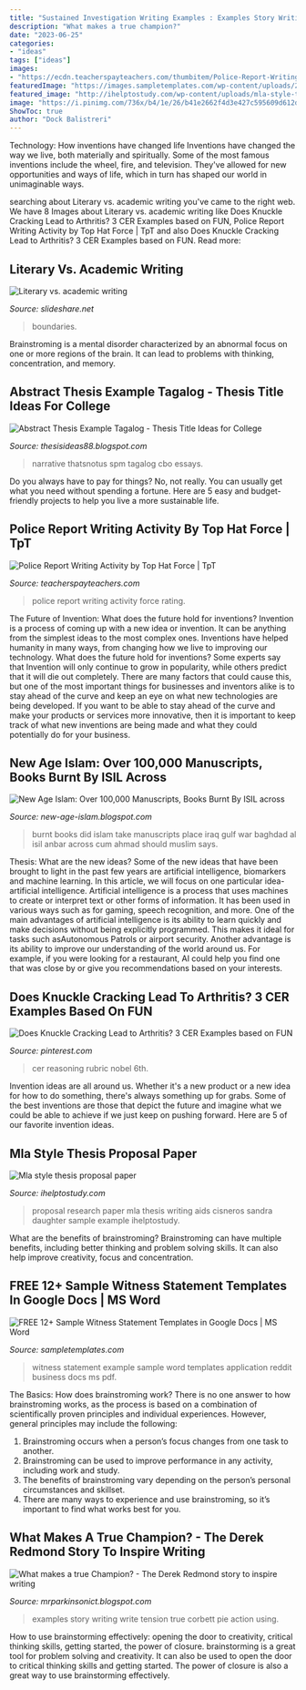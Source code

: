 ```yaml
---
title: "Sustained Investigation Writing Examples : Examples Story Writing Write Tension True Corbett Pie Action Using"
description: "What makes a true champion?"
date: "2023-06-25"
categories:
- "ideas"
tags: ["ideas"]
images:
- "https://ecdn.teacherspayteachers.com/thumbitem/Police-Report-Writing-Activity-3965522-1533158764/original-3965522-1.jpg"
featuredImage: "https://images.sampletemplates.com/wp-content/uploads/2015/10/example-witness-statement.jpg"
featured_image: "http://ihelptostudy.com/wp-content/uploads/mla-style-thesis-proposal-paper_1.jpg"
image: "https://i.pinimg.com/736x/b4/1e/26/b41e2662f4d3e427c595609d612d8a05.jpg"
ShowToc: true
author: "Dock Balistreri"
---
```



Technology: How inventions have changed life
Inventions have changed the way we live, both materially and spiritually. Some of the most famous inventions include the wheel, fire, and television. They've allowed for new opportunities and ways of life, which in turn has shaped our world in unimaginable ways.

	

		
searching about Literary vs. academic writing you've came to the right web. We have 8 Images about Literary vs. academic writing like Does Knuckle Cracking Lead to Arthritis? 3 CER Examples based on FUN, Police Report Writing Activity by Top Hat Force | TpT and also Does Knuckle Cracking Lead to Arthritis? 3 CER Examples based on FUN. Read more:
		
    
## Literary Vs. Academic Writing

<img loading=lazy src="https://image.slidesharecdn.com/literaryvs-160810080814/95/literary-vs-academic-writing-4-638.jpg?cb=1470816641" onerror="this.onerror=null;this.src='https://tse3.mm.bing.net/th?id=OIP.OCQGruybftiKMxV_s1Y_9gHaEK&amp;pid=15.1';" alt="Literary vs. academic writing">

_Source: slideshare.net_

>boundaries. 

	

Brainstroming is a mental disorder characterized by an abnormal focus on one or more regions of the brain. It can lead to problems with thinking, concentration, and memory.

    
## Abstract Thesis Example Tagalog - Thesis Title Ideas For College

<img loading=lazy src="https://www.thatsnotus.com/g/009-what-is-love-essay-9780511576645c3-abstract-cbo.jpg" onerror="this.onerror=null;this.src='https://tse3.mm.bing.net/th?id=OIP.rw6tmqCGOmOM9imUAHd0uAHaLH&amp;pid=15.1';" alt="Abstract Thesis Example Tagalog - Thesis Title Ideas for College">

_Source: thesisideas88.blogspot.com_

>narrative thatsnotus spm tagalog cbo essays. 

	

Do you always have to pay for things? No, not really. You can usually get what you need without spending a fortune. Here are 5 easy and budget-friendly projects to help you live a more sustainable life.

    
## Police Report Writing Activity By Top Hat Force | TpT

<img loading=lazy src="https://ecdn.teacherspayteachers.com/thumbitem/Police-Report-Writing-Activity-3965522-1533158764/original-3965522-1.jpg" onerror="this.onerror=null;this.src='https://tse3.mm.bing.net/th?id=OIP.e83htyv2aZ03yNRJtwECzQAAAA&amp;pid=15.1';" alt="Police Report Writing Activity by Top Hat Force | TpT">

_Source: teacherspayteachers.com_

>police report writing activity force rating. 

	

The Future of Invention: What does the future hold for inventions?
Invention is a process of coming up with a new idea or invention. It can be anything from the simplest ideas to the most complex ones. Inventions have helped humanity in many ways, from changing how we live to improving our technology. What does the future hold for inventions? Some experts say that Invention will only continue to grow in popularity, while others predict that it will die out completely. There are many factors that could cause this, but one of the most important things for businesses and inventors alike is to stay ahead of the curve and keep an eye on what new technologies are being developed. If you want to be able to stay ahead of the curve and make your products or services more innovative, then it is important to keep track of what new inventions are being made and what they could potentially do for your business.

    
## New Age Islam: Over 100,000 Manuscripts, Books Burnt By ISIL Across

<img loading=lazy src="https://lh4.googleusercontent.com/proxy/oYbX3K64romRhfTRF8xjuLdMGUCLtGfGrvIJd_A-5A15lZWWOBKInGj37BcJavtaz6x0Z7krbW-TJfXAC19yO7tI09VAGVaGlbvcpWWiqYvtbh7cwqtgfL8%3ds0-d" onerror="this.onerror=null;this.src='https://tse2.mm.bing.net/th?id=OIP.nvM9MD2Uqe4EdPNTOZod7QAAAA&amp;pid=15.1';" alt="New Age Islam: Over 100,000 Manuscripts, Books Burnt By ISIL across">

_Source: new-age-islam.blogspot.com_

>burnt books did islam take manuscripts place iraq gulf war baghdad al isil anbar across cum ahmad should muslim says. 

	

Thesis: What are the new ideas?
Some of the new ideas that have been brought to light in the past few years are artificial intelligence, biomarkers and machine learning. In this article, we will focus on one particular idea- artificial intelligence. Artificial intelligence is a process that uses machines to create or interpret text or other forms of information. It has been used in various ways such as for gaming, speech recognition, and more. 
One of the main advantages of artificial intelligence is its ability to learn quickly and make decisions without being explicitly programmed. This makes it ideal for tasks such asAutonomous Patrols or airport security. Another advantage is its ability to improve our understanding of the world around us. For example, if you were looking for a restaurant, AI could help you find one that was close by or give you recommendations based on your interests.

    
## Does Knuckle Cracking Lead To Arthritis? 3 CER Examples Based On FUN

<img loading=lazy src="https://i.pinimg.com/736x/b4/1e/26/b41e2662f4d3e427c595609d612d8a05.jpg" onerror="this.onerror=null;this.src='https://tse4.mm.bing.net/th?id=OIP.zLy1IIrhkArNyGo50nwddgHaSh&amp;pid=15.1';" alt="Does Knuckle Cracking Lead to Arthritis? 3 CER Examples based on FUN">

_Source: pinterest.com_

>cer reasoning rubric nobel 6th. 

	

Invention ideas are all around us. Whether it's a new product or a new idea for how to do something, there's always something up for grabs. Some of the best inventions are those that depict the future and imagine what we could be able to achieve if we just keep on pushing forward. Here are 5 of our favorite invention ideas.

    
## Mla Style Thesis Proposal Paper

<img loading=lazy src="http://ihelptostudy.com/wp-content/uploads/mla-style-thesis-proposal-paper_1.jpg" onerror="this.onerror=null;this.src='https://tse2.mm.bing.net/th?id=OIP.qdzpiBVjDxDlLK2CiuFysQAAAA&amp;pid=15.1';" alt="Mla style thesis proposal paper">

_Source: ihelptostudy.com_

>proposal research paper mla thesis writing aids cisneros sandra daughter sample example ihelptostudy. 

	

What are the benefits of brainstroming?
Brainstroming can have multiple benefits, including better thinking and problem solving skills. It can also help improve creativity, focus and concentration.

    
## FREE 12+ Sample Witness Statement Templates In Google Docs | MS Word

<img loading=lazy src="https://images.sampletemplates.com/wp-content/uploads/2015/10/example-witness-statement.jpg" onerror="this.onerror=null;this.src='https://tse3.mm.bing.net/th?id=OIP.jhJluE5gcZsNpFG5s4b-mAHaHW&amp;pid=15.1';" alt="FREE 12+ Sample Witness Statement Templates in Google Docs | MS Word">

_Source: sampletemplates.com_

>witness statement example sample word templates application reddit business docs ms pdf. 

	

The Basics: How does brainstroming work?
There is no one answer to how brainstroming works, as the process is based on a combination of scientifically proven principles and individual experiences. However, general principles may include the following:
1. Brainstroming occurs when a person’s focus changes from one task to another.
2. Brainstroming can be used to improve performance in any activity, including work and study.
3. The benefits of brainstroming vary depending on the person’s personal circumstances and skillset.
4. There are many ways to experience and use brainstroming, so it’s important to find what works best for you.

    
## What Makes A True Champion? - The Derek Redmond Story To Inspire Writing

<img loading=lazy src="http://4.bp.blogspot.com/-eleGh5oZHOk/UYllvKft_pI/AAAAAAAAAak/rLoLmH4PjY4/s1600/tension+(3).jpg" onerror="this.onerror=null;this.src='https://tse1.mm.bing.net/th?id=OIP.ZS4U-vQJU8p4FhE8HP0mLAHaJ4&amp;pid=15.1';" alt="What makes a true Champion? - The Derek Redmond story to inspire writing">

_Source: mrparkinsonict.blogspot.com_

>examples story writing write tension true corbett pie action using. 

	

How to use brainstorming effectively: opening the door to creativity, critical thinking skills, getting started, the power of closure.
brainstorming is a great tool for problem solving and creativity. It can also be used to open the door to critical thinking skills and getting started. The power of closure is also a great way to use brainstorming effectively.

